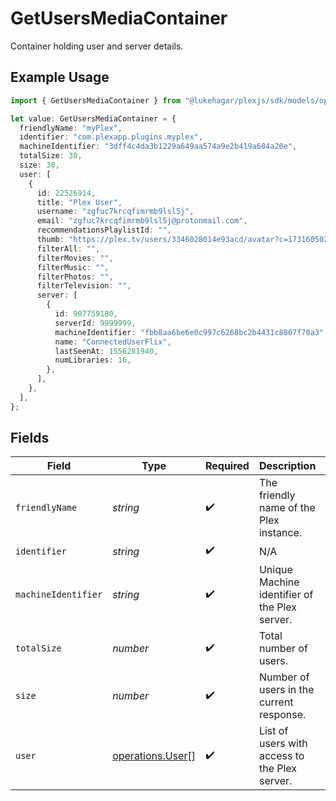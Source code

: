# GetUsersMediaContainer

Container holding user and server details.

## Example Usage

```typescript
import { GetUsersMediaContainer } from "@lukehagar/plexjs/sdk/models/operations";

let value: GetUsersMediaContainer = {
  friendlyName: "myPlex",
  identifier: "com.plexapp.plugins.myplex",
  machineIdentifier: "3dff4c4da3b1229a649aa574a9e2b419a684a20e",
  totalSize: 30,
  size: 30,
  user: [
    {
      id: 22526914,
      title: "Plex User",
      username: "zgfuc7krcqfimrmb9lsl5j",
      email: "zgfuc7krcqfimrmb9lsl5j@protonmail.com",
      recommendationsPlaylistId: "",
      thumb: "https://plex.tv/users/3346028014e93acd/avatar?c=1731605021",
      filterAll: "",
      filterMovies: "",
      filterMusic: "",
      filterPhotos: "",
      filterTelevision: "",
      server: [
        {
          id: 907759180,
          serverId: 9999999,
          machineIdentifier: "fbb8aa6be6e0c997c6268bc2b4431c8807f70a3",
          name: "ConnectedUserFlix",
          lastSeenAt: 1556281940,
          numLibraries: 16,
        },
      ],
    },
  ],
};
```

## Fields

| Field                                                       | Type                                                        | Required                                                    | Description                                                 | Example                                                     |
| ----------------------------------------------------------- | ----------------------------------------------------------- | ----------------------------------------------------------- | ----------------------------------------------------------- | ----------------------------------------------------------- |
| `friendlyName`                                              | *string*                                                    | :heavy_check_mark:                                          | The friendly name of the Plex instance.                     | myPlex                                                      |
| `identifier`                                                | *string*                                                    | :heavy_check_mark:                                          | N/A                                                         | com.plexapp.plugins.myplex                                  |
| `machineIdentifier`                                         | *string*                                                    | :heavy_check_mark:                                          | Unique Machine identifier of the Plex server.               | 3dff4c4da3b1229a649aa574a9e2b419a684a20e                    |
| `totalSize`                                                 | *number*                                                    | :heavy_check_mark:                                          | Total number of users.                                      | 30                                                          |
| `size`                                                      | *number*                                                    | :heavy_check_mark:                                          | Number of users in the current response.                    | 30                                                          |
| `user`                                                      | [operations.User](../../../sdk/models/operations/user.md)[] | :heavy_check_mark:                                          | List of users with access to the Plex server.               |                                                             |